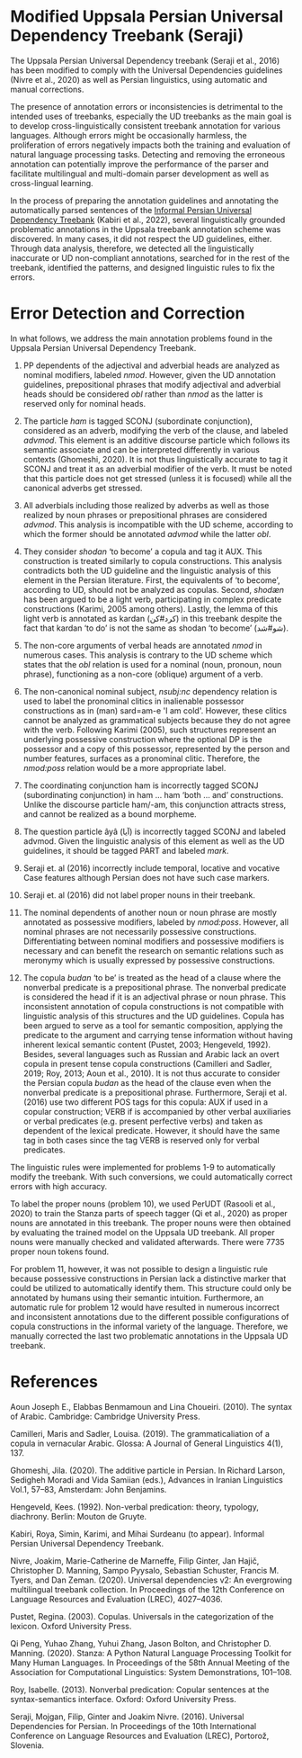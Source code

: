 # Modified Uppsala Persian Universal Dependency Treebank (Seraji) 
The Uppsala Persian Universal Dependency treebank (Seraji et al., 2016) has been modified to comply with the Universal Dependencies guidelines (Nivre et al., 2020) as well as Persian linguistics, using automatic and manual corrections.

The presence of annotation errors or inconsistencies is detrimental to the intended uses of treebanks, especially the UD treebanks as the main goal is to develop cross-linguistically consistent treebank annotation for various languages. Although errors might be occasionally harmless, the proliferation of errors negatively impacts both the training and evaluation of natural language processing tasks. Detecting and removing the erroneous annotation can potentially improve the performance of the parser and facilitate multilingual and multi-domain parser development as well as cross-lingual learning.

In the process of preparing the annotation guidelines and annotating the automatically parsed sentences of the [Informal Persian Universal Dependency Treebank](https://github.com/royakabiri/iPerUDT) (Kabiri et al., 2022), several linguistically grounded problematic annotations in the Uppsala treebank annotation scheme was discovered. In many cases, it did not respect the UD guidelines, either. Through data analysis, therefore, we detected all the linguistically inaccurate or UD non-compliant annotations, searched for in the rest of the treebank, identified the patterns, and designed linguistic rules to fix the errors.

# Error Detection and Correction

In what follows, we address the main annotation problems found in the Uppsala Persian Universal Dependency Treebank.

1) PP dependents of the adjectival and adverbial heads are analyzed as nominal modifiers, labeled _nmod_. However, given the UD annotation guidelines, prepositional phrases that modify adjectival and adverbial heads should be considered _obl_ rather than _nmod_ as the latter is reserved only for nominal heads.

2) The particle _ham_ is tagged SCONJ (subordinate conjunction), considered as an adverb, modifying the verb of the clause, and labeled _advmod_. This element is an additive discourse particle which follows its semantic associate and can be interpreted differently in various contexts (Ghomeshi, 2020). It is not thus linguistically accurate to tag it SCONJ and treat it as an adverbial modifier of the verb. It must be noted that this particle does not get stressed (unless it is focused) while all the canonical adverbs get stressed.

3) All adverbials including those realized by adverbs as well as those realized by noun phrases or prepositional phrases are considered _advmod_. This analysis is incompatible with the UD scheme, according to which the former should be annotated _advmod_ while the latter _obl_. 

4) They consider _shodan_ ‘to become’ a copula and tag it AUX. This construction is treated similarly to copula constructions. This analysis contradicts both the UD guideline and the linguistic analysis of this element in the Persian literature. First, the equivalents of ‘to become’, according to UD, should not be analyzed as copulas. Second, _shodæn_ has been argued to be a light verb, participating in complex predicate constructions (Karimi, 2005 among others). Lastly, the lemma of this light verb is annotated as kardan (کرد#کن) in this treebank despite the fact that kardan ‘to do’ is not the same as shodan ‘to become’ (شو#شد). 

5) The non-core arguments of verbal heads are annotated _nmod_ in numerous cases. This analysis is contrary to the UD scheme which states that the _obl_ relation is used for a nominal (noun, pronoun, noun phrase), functioning as a non-core (oblique) argument of a verb. 

6) The non-canonical nominal subject, _nsubj:nc_ dependency relation is used to label the pronominal clitics in inalienable possessor constructions as in (man)	sard=am-e 'I am cold'. However, these clitics cannot be analyzed as grammatical subjects because they do not agree with the verb. Following Karimi (2005), such structures represent an underlying possessive construction where the optional DP is the possessor and a copy of this possessor, represented by the person and number features, surfaces as a pronominal clitic. Therefore, the _nmod:poss_ relation would be a more appropriate label.  

7) The coordinating conjunction ham is incorrectly tagged SCONJ (subordinating conjunction) in ham … ham ‘both … and’ constructions. Unlike the discourse particle ham/-am, this conjunction attracts stress, and cannot be realized as a bound morpheme.

8) The question particle âyâ (آیا) is incorrectly tagged SCONJ and labeled advmod. Given the linguistic analysis of this element as well as the UD guidelines, it should be tagged PART and labeled _mark_.

9) Seraji et. al (2016) incorrectly include temporal, locative and vocative Case features although Persian does not have such case markers. 

10) Seraji et. al (2016) did not label proper nouns in their treebank. 

11) The nominal dependents of another noun or noun phrase are mostly annotated as possessive modifiers, labeled by _nmod:poss_. However, all nominal phrases are not necessarily possessive constructions. Differentiating between nominal modifiers and possessive modifiers is necessary and can benefit the research on semantic relations such as meronymy which is usually expressed by possessive constructions.

12) The copula _budan_ ‘to be’ is treated as the head of a clause where the nonverbal predicate is a prepositional phrase. The nonverbal predicate is considered the head if it is an adjectival phrase or noun phrase. This inconsistent annotation of copula constructions is not compatible with linguistic analysis of this structures and the UD guidelines. Copula has been argued to serve as a tool for semantic composition, applying the predicate to the argument and carrying tense information without having inherent lexical semantic content (Pustet, 2003; Hengeveld, 1992). Besides, several languages such as Russian and Arabic lack an overt copula in present tense copula constructions (Camilleri and Sadler, 2019; Roy, 2013; Aoun et al., 2010). It is not thus accurate to consider the Persian copula _budan_ as the head of the clause even when the nonverbal predicate is a prepositional phrase. Furthermore, Seraji et al. (2016) use two different POS tags for this copula: AUX if used in a copular construction; VERB if is accompanied by other verbal auxiliaries or verbal predicates (e.g. present perfective verbs) and taken as dependent of the lexical predicate. However, it should have the same tag in both cases since the tag VERB is reserved only for verbal predicates.

The linguistic rules were implemented for problems 1-9 to automatically modify the treebank. With such conversions, we could automatically correct errors with high accuracy. 

To label the proper nouns (problem 10), we used PerUDT (Rasooli et al., 2020) to train the Stanza parts of speech tagger (Qi et al., 2020) as proper nouns are annotated in this treebank. The proper nouns were then obtained by evaluating the trained model on the Uppsala UD treebank. All proper nouns were manually checked and validated afterwards. There were 7735 proper noun tokens found.

For problem 11, however, it was not possible to design a linguistic rule because possessive constructions in Persian lack a distinctive marker that could be utilized to automatically identify them.  This structure could only be annotated by humans using their semantic intuition. Furthermore, an automatic rule for problem 12 would have resulted in numerous incorrect and inconsistent annotations due to the different possible configurations of copula constructions in the informal variety of the language. Therefore, we manually corrected the last two problematic annotations in the Uppsala UD treebank.



# References 

Aoun Joseph E., Elabbas Benmamoun and Lina Choueiri. (2010). The syntax of Arabic. Cambridge: Cambridge University Press.

Camilleri, Maris and Sadler, Louisa. (2019). The grammaticaliation of a copula in vernacular Arabic. Glossa: A Journal of General Linguistics 4(1), 137.

Ghomeshi, Jila. (2020). The additive particle in Persian. In Richard Larson, Sedigheh Moradi and Vida Samiian (eds.), Advances in Iranian Linguistics Vol.1, 57–83, Amsterdam: John Benjamins.

Hengeveld, Kees. (1992). Non-verbal predication: theory, typology, diachrony. Berlin: Mouton de Gruyte.

Kabiri, Roya, Simin, Karimi, and Mihai Surdeanu (to appear). Informal Persian Universal Dependency Treebank.

Nivre, Joakim, Marie-Catherine de Marneffe, Filip Ginter, Jan Hajič, Christopher D. Manning, Sampo Pyysalo, Sebastian Schuster, Francis M. Tyers, and Dan Zeman. (2020). Universal dependencies v2: An evergrowing multilingual treebank collection. In Proceedings of the 12th Conference on Language Resources and Evaluation (LREC), 4027–4036.

Pustet, Regina. (2003). Copulas. Universals in the categorization of the lexicon. Oxford University Press.

Qi Peng, Yuhao Zhang, Yuhui Zhang, Jason Bolton, and Christopher D. Manning. (2020). Stanza: A Python Natural Language Processing Toolkit for Many Human    Languages. In Proceedings of the 58th Annual Meeting of the Association for Computational Linguistics: System Demonstrations, 101–108.

Roy, Isabelle. (2013). Nonverbal predication: Copular sentences at the syntax-semantics interface. Oxford: Oxford University Press.

Seraji, Mojgan, Filip, Ginter and Joakim Nivre. (2016). Universal Dependencies for Persian. In Proceedings of the 10th International Conference on Language Resources and Evaluation (LREC), Portorož, Slovenia.

